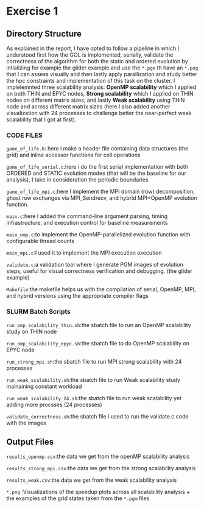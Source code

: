 # Exercise 1

## Directory Structure
As explained in the report, I have opted to follow a pipeline in which I understood first how the GOL is implemented, serially, validate the correctness of the algorithm for both the static and ordered evolution by intializing for example the glider example and use the `*.pgm` th have an `*.png` that I can assess visually and then lastly apply parallization and study better the hpc constraints and implementation of this task on the cluster.
I implelemnted three scalability analysis: **OpenMP scalability** which I applied on both THIN and EPYC nodes, **Strong scalability** which I applied on THIN nodes on different matrix sizes, and lastly **Weak scalability**  using THIN node and across different matrix sizes (here I also added another visualization with 24 processes to challenge better the near-perfect weak scalability that I got at first). 

### CODE FILES
`game_of_life.h`: here  i make a header file containing data structures (the grid) and inline accessor functions for cell operations

`game_of_life_serial.c`:here i do the first serial implementation with both ORDERED and STATIC evolution modes (that will be the baseline for our analysis),  I take in consideration the periodic boundaries

`game_of_life_mpi.c`:here I implement the MPI domain (row) decomposition, ghost row exchanges via MPI_Sendrecv, and hybrid MPI+OpenMP evolution function.

`main.c`:here I added the command-line argument parsing, timing infrastructure, and execution control for baseline measurements

`main_omp.c`:to implement the OpenMP-parallelized evolution function with configurable thread counts

`main_mpi.c`:I used it to implement the MPI execution execution

`validate.c`:a validation tool where I generate PGM images of evolution steps, useful for visual correctness verification and debugging. (the glider example)

`Makefile`:the makefile helps us with the compilation of serial, OpenMP, MPI, and hybrid versions using the appropriate compiler flags


### SLURM Batch Scripts
`run_omp_scalability_thin.sh`:the sbatch file to run an  OpenMP scalability study on THIN node

`run_omp_scalability_epyc.sh`:the sbatch file to do OpenMP scalability on EPYC node

`run_strong_mpi.sh`:the sbatch file to run MPI strong scalability with 24 processes

`run_weak_scalability.sh`:the sbatch file to run Weak scalability study mainaining constant workload

`run_weak_scalability_24.sh`:the sbatch file to run weak scalability yet adding more procsses (24 processes)

`validate_correctness.sh`:the sbatch file I used to run the validate.c code with the images

## Output Files
`results_openmp.csv`:the data we get from the openMP scalability analysis

`results_strong_mpi.csv`:the data we get from the strong scalability analysis

`results_weak.csv`:the data we get from the weak scalability analysis

`*.png` :Visualizations of the speedup plots across all scalability analysis  + the examples of the grid states taken from the `*.pgm` files
